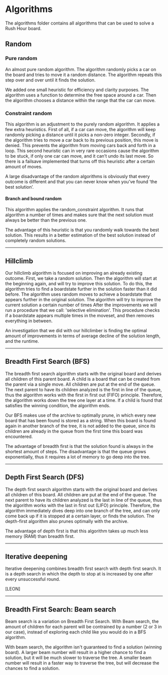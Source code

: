 # Algorithms

The algorithms folder contains all algorithms that can be used to solve a Rush Hour board.

## Random

### Pure random

An almost pure random algorithm. The algorithm randomly picks a car on the board and tries to move it a random distance. The algorithm repeats this step over and over until it finds the solution.

We added one small heuristic for efficiency and clarity purposes. The algorithm uses a function to determine the free space around a car. Then the algorithm chooses a distance within the range that the car can move.

### Constraint random

This algorithm is an adjustment to the purely random algorithm. It applies a few extra heuristics. First of all, if a car can move, the algorithm will keep randomly picking a distance until it picks a non-zero integer. Secondly, if the algorithm tries to move a car back to its previous position, this move is denied. This prevents the algorithm from moving cars back and forth in a loop. This second heuristic can in very rare occasions cause the algorithm to be stuck, if only one car can move, and it can’t undo its last move. So there is a failsave implemented that turns off this heuristic after a certain amount of moves.

A large disadvantage of the random algorithms is obviously that every outcome is different and that you can never know when you’ve found ‘the best solution’.

#### Branch and bound random

This algorithm applies the random_constraint algorithm. It runs that algorithm a number of times and makes sure that the next solution must always be better than the previous one.

The advantage of this heuristic is that you randomly walk towards the best solution. This results in a better estimation of the best solution instead of completely random solutions.

---

## Hillclimb

Our hillclimb algorithm is focused on improving an already existing outcome. First, we take a random solution. Then the algorithm will start at the beginning again, and will try to improve this solution. To do this, the algorithm tries to find a boardstate further in the solution faster than it did before. The algorithm uses random moves to achieve a boardstate that appears further in the original solution. The algorithm will try to improve the current solution a certain number of times
After the improvements we will run a procedure that we call: 'selective elimination'. This procedure checks if a boardstate appears multiple times in the moveset, and then removes everything in between.

An investigation that we did with our hillclimber is finding the optimal amount of improvements in terms of average decline of the solution length, and the runtime.



---

## Breadth First Search (BFS)

The breadth first search algorithm starts with the original board and derives all children of this parent board. A child is a board that can be created from the parent via a single move. All children are put at the end of the queue. The next parent to have its children analyzed is the first in line of the queue, thus the algorithm works with the first in first out (FIFO) principle. Therefore, the algorithm works down the tree one layer at a time. If a child is found that satisfies the winning condition, the algorithm ends.

Our BFS makes use of the archive to optimally prune, in which every new board that has been found is stored as a string. When this board is found again in another branch of the tree, it is not added to the queue, since its children are already in the queue from the first time this board was encountered.

The advantage of breadth first is that the solution found is always in the shortest amount of steps. The disadvantage is that the queue grows exponentially, thus it requires a lot of memory to go deep into the tree.

---

## Depth First Search (DFS)

The depth first search algorithm starts with the original board and derives all children of this board. All children are put at the end of the queue. The next parent to have its children analyzed is the last in line of the queue, thus the algorithm works with the last in first out (LIFO) principle. Therefore, the algorithm immediately dives deep into one branch of the tree, and can only come back up if it is stopped at a certain layer, or finds the solution. The depth-first algorithm also prunes optimally with the archive.

The advantage of depth first is that this algorithm takes up much less memory (RAM) than breadth first.

---

## Iterative deepening

Iterative deepening combines breadth first search with depth first search. It is a depth search in which the depth to stop at is increased by one after every unsuccessful round.

[LEON]

---

## Breadth First Search: Beam search

Beam search is a variation on Breadth First Search. With Beam search, the amount of children for each parent will be contrained by a number (2 or 3 in our case), instead of exploring each child like you would do in a BFS algorithm.

With beam search, the algorithm isn't guaranteed to find a solution (winning board). A larger beam number will result in a higher chance to find a solution, but it will be much slower to traverse the tree. A smaller beam number will result in a faster way to traverse the tree, but will decrease the chances to find a solution.
